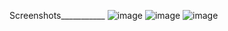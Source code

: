 Screenshots___________
![image](https://github.com/user-attachments/assets/23669b93-4f0b-4b17-b9ee-32ae90b765f7)
![image](https://github.com/user-attachments/assets/6f374bf8-37c1-4cac-bd22-51f24d485799)
![image](https://github.com/user-attachments/assets/ddc154c8-9c26-4f3d-b946-a3a129300049)
